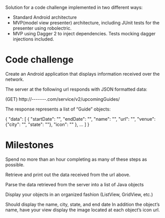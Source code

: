 
Solution for a code challenge implemented in two different ways:
- Standard Android architecture 
- MVP(model view presenter) architecture, including JUnit tests for the presenter using robolectric.
- MVP using Dagger 2 to inject dependencies. Tests mocking dagger injections included.

# Code challenge
Create an Android application that displays information received over the network.

The server at the following url responds with JSON formatted data:

(GET) http://-------.com/service/v2/upcomingGuides/

The response represents a list of “Guide” objects:

{ "data": [ { "startDate": "", "endDate": "", "name": "", "url": "", "venue": {"city": "", "state": ""}, "icon": "" }, … ] }


# Milestones
Spend no more than an hour completing as many of these steps as possible.

Retrieve and print out the data received from the url above.

Parse the data retrieved from the server into a list of Java objects

Display your objects in an organized fashion (ListView, GridView, etc.)

Should display the name, city, state, and end date In addition the object’s name, have your view display the image located at each object’s icon url.
